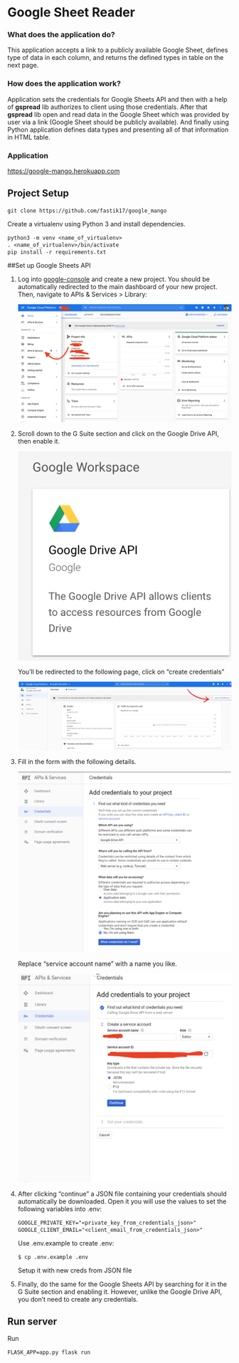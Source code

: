 # Google Sheet Reader
### What does the application do?
This application accepts a link to a publicly available Google Sheet, defines type of data in each column, and returns the defined types in table on the next page.
### How does the application work?
Application sets the credentials for Google Sheets API and then with a help of **gspread** lib authorizes to client using those credentials.
After that **gspread** lib open and read data in the Google Sheet which was provided by user via a link (Google Sheet should be publicly available).
And finally using Python application defines data types and presenting all of that information in HTML table.
### Application
  https://google-mango.herokuapp.com

## Project Setup

```
git clone https://github.com/fastik17/google_mango 
```



Create a virtualenv using Python 3 and install dependencies.
```
python3 -m venv <name_of_virtualenv>
. <name_of_virtualenv>/bin/activate
pip install -r requirements.txt
```


##Set up Google Sheets API

1. Log into [google-console](console.cloud.google.com) and create a new project. You should be automatically redirected to the main dashboard of your new project.
Then, navigate to APIs & Services > Library:
   

   ![1](.docs/1pc.png)
   

2. Scroll down to the G Suite section and click on the Google Drive API, then enable it.
   

   ![2](.docs/2.png)
   

   You’ll be redirected to the following page, click on “create credentials” 
   

   ![3](.docs/3.png)

3. Fill in the form with the following details.
   

   ![4](.docs/4.png)


   Replace “service account name” with a name you like.


   ![5](.docs/5i.png)
   

4. After clicking “continue” a JSON file containing your credentials should automatically be downloaded.
   Open it you will use the values to set the following variables into .env:
   ```
   GOOGLE_PRIVATE_KEY="<private_key_from_credentials_json>"
   GOOGLE_CLIENT_EMAIL="<client_email_from_credentials_json>"
   ```
   Use .env.example to create .env:
   ```
   $ cp .env.example .env
   ```
   Setup it with new creds from JSON file


5. Finally, do the same for the Google Sheets API by searching for it in the G Suite section and enabling it. However, unlike the Google Drive API, you don’t need to create any credentials.


## Run server
   
Run
   ```
   FLASK_APP=app.py flask run
   ```

   

 
